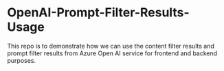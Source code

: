# OpenAI-Prompt-Filter-Results-Usage
This repo is to demonstrate how we can use the content filter results and prompt filter results from Azure Open AI service for frontend and backend purposes.
